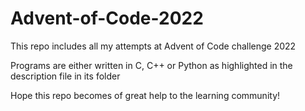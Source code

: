 # Advent-of-Code-2022

This repo includes all my attempts at Advent of Code challenge 2022

Programs are either written in C, C++ or Python as highlighted in the description file in its folder

Hope this repo becomes of great help to the learning community!
